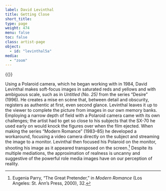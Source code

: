 ```yaml
---
label: David Levinthal
title: Getting Close
short_title:
type: page
weight: 474
menu: false
toc: false
class: artist-page
object:
  - id: "levinthal5a"
media:
  - "zoom"
---
```

{{<q-figure id="levinthal5a">}}

Using a Polaroid camera, which he began working with in 1984, David Levinthal makes soft-focus images in saturated reds and yellows and with ambiguous scale, such as in *Untitled (No. 25)* from the series “Desire” (1996). He creates a mise en scène that, between detail and obscurity, registers as authentic at first, even second glance. Levinthal leaves it up to the viewer to complete the picture from images in our own memory banks. Employing a narrow depth of field with a Polaroid camera came with its own challenges; the artist had to get so close to his subjects that the SX-70 he used early on would knock the figures over when the film ejected. When making the series “Modern Romance” (1983–85) he developed a workaround, focusing a video camera directly on the subject and streaming the image to a monitor. Levinthal then focused his Polaroid on the monitor, shooting his image as it appeared transposed on the screen.[^1] Despite its multiple mediations, the approximation of realness is uncanny and suggestive of the powerful role media images have on our perception of reality.

[^1]: Eugenia Parry, “The Great Pretender,” in *Modern Romance* (Los Angeles: St. Ann’s Press, 2000), 32.
